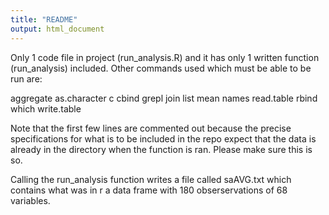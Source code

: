 ```yaml
---
title: "README"
output: html_document
---
```


Only 1 code file in project (run_analysis.R) and it has only 1 written function (run_analysis) included. Other commands used which must be able to be run are:

aggregate
as.character
c
cbind
grepl
join
list
mean
names
read.table
rbind
which
write.table

Note that the first few lines are commented out because the precise specifications for what is to be included in the repo expect that the data is already in the directory when the function is ran. Please make sure this is so.

Calling the run_analysis function writes a file called saAVG.txt which contains what was in r a data frame with 180 obserservations of 68 variables.



